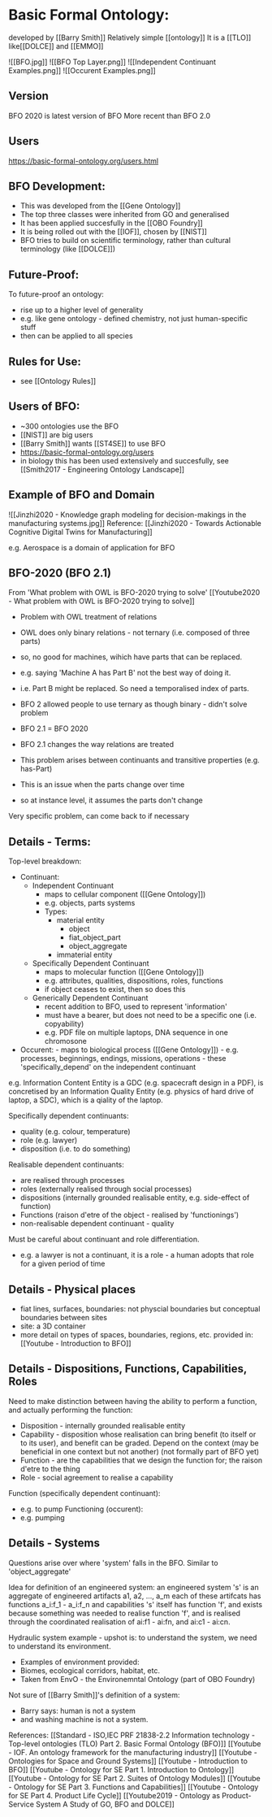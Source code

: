 # Basic Formal Ontology:
developed by [[Barry Smith]]
Relatively simple [[ontology]]
It is a [[TLO]] like[[DOLCE]] and [[EMMO]]

![[BFO.jpg]]
![[BFO Top Layer.png]]
![[Independent Continuant Examples.png]]
![[Occurent Examples.png]]

## Version
BFO 2020 is latest version of BFO
More recent than BFO 2.0

## Users
https://basic-formal-ontology.org/users.html


## BFO Development:
 - This was developed from the [[Gene Ontology]]
 - The top three classes were inherited from GO and generalised
 - It has been applied succesfully in the [[OBO Foundry]]
 - It is being rolled out with the [[IOF]], chosen by [[NIST]]
 - BFO tries to build on scientific terminology, rather than cultural terminology (like [[DOLCE]])

## Future-Proof:
To future-proof an ontology:
 - rise up to a higher level of generality
 - e.g. like gene ontology - defined chemistry, not just human-specific stuff
 - then can be applied to all species

## Rules for Use:
 - see [[Ontology Rules]]

## Users of BFO:
 - ~300 ontologies use the BFO
 - [[NIST]] are big users
 - [[Barry Smith]] wants [[ST4SE]] to use BFO
 - https://basic-formal-ontology.org/users
 - in biology this has been used extensively and succesfully, see [[Smith2017 - Engineering Ontology Landscape]]

## Example of BFO and Domain
![[Jinzhi2020 - Knowledge graph modeling for decision-makings in the manufacturing systems.jpg]]
Reference: [[Jinzhi2020 - Towards Actionable Cognitive Digital Twins for Manufacturing]]

e.g. Aerospace is a domain of application for BFO

## BFO-2020 (BFO 2.1)
From 'What problem with OWL is BFO-2020 trying to solve'
[[Youtube2020 - What problem with OWL is BFO-2020 trying to solve]]

 - Problem with OWL treatment of relations
 - OWL does only binary relations - not ternary (i.e. composed of three parts)
 - so, no good for machines, wihich have parts that can be replaced.
 - e.g. saying 'Machine A has Part B' not the best way of doing it.
 - i.e. Part B might be replaced. So need a temporalised index of parts.

 - BFO 2 allowed people to use ternary as though binary - didn't solve problem
 - BFO 2.1 = BFO 2020
 - BFO 2.1 changes the way relations are treated

 - This problem arises between continuants and transitive properties (e.g. has-Part)
 - This is an issue when the parts change over time
 - so at instance level, it assumes the parts don't change

Very specific problem, can come back to if necessary




## Details - Terms:

Top-level breakdown:
 - Continuant:
	 - Independent Continuant
		 - maps to cellular component ([[Gene Ontology]])
		 - e.g. objects, parts systems
		 - Types:
			 - material entity
				 - object
				 - fiat_object_part
				 - object_aggregate
			 - immaterial entity
	 - Specifically Dependent Continuant
		 - maps to molecular function ([[Gene Ontology]])
		 - e.g. attributes, qualities, dispositions, roles, functions
		 - if object ceases to exist, then so does this
	 - Generically Dependent Continuant
		 - recent addition to BFO, used to represent 'information'
		 - must have a bearer, but does not need to be a specific one (i.e. copyability)
		 - e.g. PDF file on multiple laptops, DNA sequence in one chromosone
 - Occurent:
		 - maps to biological process ([[Gene Ontology]])
		 - e.g. processes, beginnings, endings, missions, operations
		 - these 'specifically_depend' on the independent continuant

e.g. Information Content Entity is a GDC (e.g. spacecraft design in a PDF), is concretised by an Information Quality Entity (e.g. physics of hard drive of laptop, a SDC), which is a qiality of the laptop.

Specifically dependent continuants:
 - quality (e.g. colour, temperature)
 - role (e.g. lawyer)
 - disposition (i.e. to do something)

Realisable dependent continuants:
 - are realised through processes
 - roles (externally realised through social processes)
 - dispositions (internally grounded realisable entity, e.g. side-effect of function)
 - Functions (raison d'etre of the object - realised by 'functionings')
 - non-realisable dependent continuant - quality

Must be careful about continuant and role differentiation.
 - e.g. a lawyer is not a continuant, it is a role - a human adopts that role for a given period of time


## Details - Physical places
 - fiat lines, surfaces, boundaries: not physcial boundaries but conceptual boundaries between sites
 - site: a 3D container
 - more detail on types of spaces, boundaries, regions, etc. provided in: [[Youtube - Introduction to BFO]]


## Details - Dispositions, Functions, Capabilities, Roles
Need to make distinction between having the ability to perform a function, and actually performing the function:
 - Disposition - internally grounded realisable entity
 - Capability - disposition whose realisation can bring benefit (to itself or to its user), and benefit can be graded.
   Depend on the context (may be beneficial in one context but not another)
   (not formally part of BFO yet)
 - Function - are the capabilities that we design the function for; the raison d'etre to the thing
 - Role - social agreement to realise a capability

Function (specifically dependent continuant):
 - e.g. to pump
Functioning (occurent):
 - e.g. pumping

## Details - Systems
Questions arise over where 'system' falls in the BFO.
Similar to 'object_aggregate'

Idea for definition of an engineered system:
an engineered system 's' is an aggregate of engineered artifacts a1, a2, ..., a_m
each of these artifcats has functions a_i:f_1 - a_i:f_n and capabilities
's' itself has function 'f', and exists because something was needed to realise function 'f', and is realised through the coordinated realisation of ai:f1 - ai:fn, and ai:c1 - ai:cn.

Hydraulic system example - upshot is: to understand the system, we need to understand its environment.
 - Examples of environment provided:
 - Biomes, ecological corridors, habitat, etc.
 - Taken from EnvO - the Environemntal Ontology (part of OBO Foundry)

Not sure of [[Barry Smith]]'s definition of a system:
 - Barry says: human is not a system
 - and washing machine is not a system.



References:
[[Standard - ISO,IEC PRF 21838-2.2 Information technology - Top-level ontologies (TLO) Part 2. Basic Formal Ontology (BFO)]]
[[Youtube - IOF. An ontology framework for the manufacturing industry]]
[[Youtube - Ontologies for Space and Ground Systems]]
[[Youtube - Introduction to BFO]]
[[Youtube - Ontology for SE Part 1. Introduction to Ontology]]
[[Youtube - Ontology for SE Part 2. Suites of Ontology Modules]]
[[Youtube - Ontology for SE Part 3. Functions and Capabilities]]
[[Youtube - Ontology for SE Part 4. Product Life Cycle]]
[[Youtube2019 - Ontology as Product-Service System A Study of GO, BFO and DOLCE]]